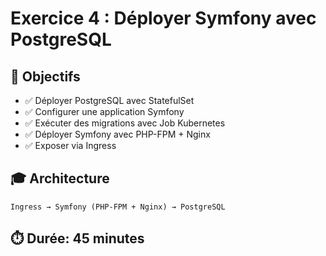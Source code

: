 # Exercice 4 : Déployer Symfony avec PostgreSQL

## 🎯 Objectifs
- ✅ Déployer PostgreSQL avec StatefulSet
- ✅ Configurer une application Symfony
- ✅ Exécuter des migrations avec Job Kubernetes
- ✅ Déployer Symfony avec PHP-FPM + Nginx
- ✅ Exposer via Ingress

## 🎓 Architecture
```
Ingress → Symfony (PHP-FPM + Nginx) → PostgreSQL
```

## ⏱️ Durée: 45 minutes

